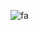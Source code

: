 ![fa](https://user-images.githubusercontent.com/90050887/209210153-1b4b2226-ad84-4f18-8749-f1a0a626fcf8.png)
